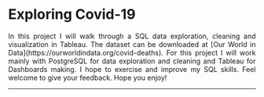# Exploring Covid-19
<div style="text-align: justify">
In this project I will walk through a SQL data exploration, cleaning and visualization in Tableau.
The dataset can be downloaded at [Our World in Data](https://ourworldindata.org/covid-deaths).
For this project I will work mainly with PostgreSQL for data exploration and cleaning and Tableau for Dashboards making. I hope to exercise and improve my SQL skills. Feel welcome to give your feedback. Hope you enjoy!
<div>
<hr>
